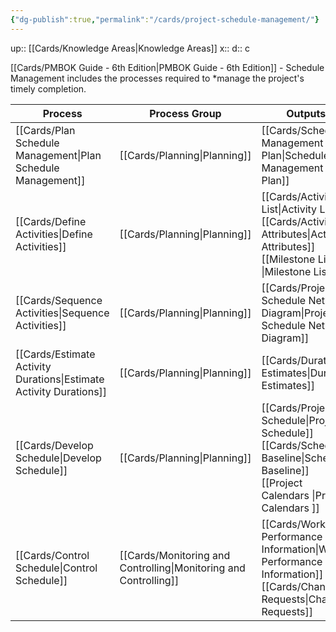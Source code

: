 ```yaml
---
{"dg-publish":true,"permalink":"/cards/project-schedule-management/"}
---
```


up:: [[Cards/Knowledge Areas\|Knowledge Areas]] 
x:: 
d:: c

[[Cards/PMBOK Guide - 6th Edition\|PMBOK Guide - 6th Edition]]  - Schedule Management includes the processes required to *manage the project's timely completion.

| Process                         | Process Group                  | Outputs                                                                     |
| ------------------------------- | ------------------------------ | --------------------------------------------------------------------------- |
| [[Cards/Plan Schedule Management\|Plan Schedule Management]]    | [[Cards/Planning\|Planning]]                   | [[Cards/Schedule Management Plan\|Schedule Management Plan]]                                                |
| [[Cards/Define Activities\|Define Activities]]           | [[Cards/Planning\|Planning]]                   | [[Cards/Activity List\|Activity List]] <br> [[Cards/Activity Attributes\|Activity Attributes]] <br> [[Milestone List \|Milestone List ]]     |
| [[Cards/Sequence Activities\|Sequence Activities]]         | [[Cards/Planning\|Planning]]                   | [[Cards/Project Schedule Network Diagram\|Project Schedule Network Diagram]]                              |
| [[Cards/Estimate Activity Durations\|Estimate Activity Durations]] | [[Cards/Planning\|Planning]]                   | [[Cards/Duration Estimates\|Duration Estimates]]                                                      |
| [[Cards/Develop Schedule\|Develop Schedule]]            | [[Cards/Planning\|Planning]]                   | [[Cards/Project Schedule\|Project Schedule]] <br> [[Cards/Schedule Baseline\|Schedule Baseline]] <br> [[Project Calendars \|Project Calendars ]] |
| [[Cards/Control Schedule\|Control Schedule]]            | [[Cards/Monitoring and Controlling\|Monitoring and Controlling]] | [[Cards/Work Performance Information\|Work Performance Information]] <br> [[Cards/Change Requests\|Change Requests]]                   |

